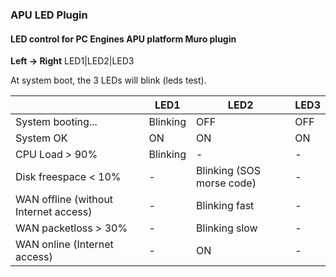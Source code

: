 ### APU LED Plugin ###

#### LED control for PC Engines APU platform Muro plugin ####

**Left -> Right**
LED1|LED2|LED3

At system boot, the 3 LEDs will blink (leds test).

|                                       | LED1     | LED2                      | LED3 |
|---------------------------------------|----------|---------------------------|------|
| System booting...                     | Blinking | OFF                       | OFF  |
| System OK                             | ON       | ON                        | ON   |
| CPU Load > 90%                        | Blinking | -                         | -    |
| Disk freespace < 10%                  | -        | Blinking (SOS morse code) | -    |
| WAN offline (without Internet access) | -        | Blinking fast             | -    |
| WAN packetloss > 30%                  | -        | Blinking slow             | -    |
| WAN online (Internet access)          | -        | ON                        | -    |
